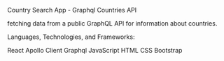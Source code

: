 Country Search App - Graphql Countries API

fetching data from a public GraphQL API for information about countries.

Languages, Technologies, and Frameworks:

React
Apollo Client
Graphql
JavaScript
HTML
CSS
Bootstrap
